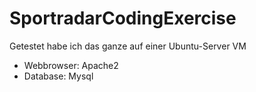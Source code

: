 # SportradarCodingExercise
Getestet habe ich das ganze auf einer Ubuntu-Server VM
* Webbrowser: Apache2
* Database:   Mysql
